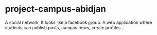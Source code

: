# project-campus-abidjan
A social network,
It looks like a facebook group. A web application where students can publish posts, campus news, create profiles...
